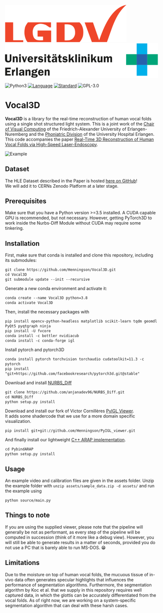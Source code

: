 ![LGDV](images/lgdv_small.png) ![Phoniatric Division](images/Uniklinikum-Erlangen.svg)

![Python3](https://img.shields.io/badge/python-3.5%20%7C%203.6%20%7C%203.7-blue)
[![Language](https://img.shields.io/badge/language-C++-blue.svg)](https://isocpp.org/)
[![Standard](https://img.shields.io/badge/C%2B%2B-11-blue.svg)](https://en.wikipedia.org/wiki/C%2B%2B#Standardization)
![GPL-3.0](https://img.shields.io/github/license/Henningson/vocaloid)


# Vocal3D
**Vocal3D** is a library for the real-time reconstruction of human vocal folds using a single shot structured light system.
This is a joint work of the <a href="https://www.lgdv.tf.fau.de/">Chair of Visual Computing</a> of the Friedrich-Alexander University of Erlangen-Nuremberg and the <a href="https://www.hno-klinik.uk-erlangen.de/phoniatrie/">Phoniatric Division</a> of the University Hospital Erlangen. 
This code accompanies the paper <a href="https://henningson.github.io/Vocal3D/assets/Paper.pdf">Real-Time 3D Reconstruction of Human Vocal Folds via High-Speed Laser-Endoscopy</a>.

![Example](images/reco_example.gif)

## Dataset
The HLE Dataset described in the Paper is hosted <a href="https://github.com/Henningson/HLEDataset.git">here on GitHub</a>!  
We will add it to CERNs Zenodo Platform at a later stage.

## Prerequisites
Make sure that you have a Python version >=3.5 installed.
A CUDA capable GPU is recommended, but not necessary.
However, getting PyTorch3D to work inside the Nurbs-Diff Module without CUDA may require some tinkering.

## Installation
First, make sure that conda is installed and clone this repository, including its submodules:
```
git clone https://github.com/Henningson/Vocal3D.git
cd Vocal3D
git submodule update --init --recursive
```

Generate a new conda environment and activate it:
```
conda create --name Vocal3D python=3.8
conda activate Vocal3D
```

Then, install the necessary packages with
```
pip install opencv-python-headless matplotlib scikit-learn tqdm geomdl PyQt5 pyqtgraph ninja
pip install -U fvcore
conda install -c bottler nvidiacub
conda install -c conda-forge igl
```

Install pytorch and pytorch3D
```
conda install pytorch torchvision torchaudio cudatoolkit=11.3 -c pytorch
pip install "git+https://github.com/facebookresearch/pytorch3d.git@stable"
```

Download and install <a href="https://github.com/anjanadev96/NURBS_Diff.git">NURBS_Diff</a>
```
git clone https://github.com/anjanadev96/NURBS_Diff.git
cd NURBS_Diff
python setup.py install
```

Download and install our fork of Victor Cornillères <a href="https://github.com/sunreef/PyIGL_viewer">PyIGL Viewer</a>.  
It adds some shadercode that we use for a more domain specific visualization.
```
pip install git+git://github.com/Henningson/PyIGL_viewer.git
```
And finally install our lightweight <a href="https://github.com/Henningson/PybindARAP">C++ ARAP implementation</a>.
```
cd PybindARAP
python setup.py install
```

## Usage
An example video and calibration files are given in the assets folder.
Unzip the example folder with `unzip assets/sample_data.zip -d assets/` and run the example using
```
python source/main.py
```

## Things to note
If you are using the supplied viewer, please note that the pipeline will generally be not as performant, as every step of the pipeline will be computed in succession (think of it more like a debug view).
However, you will still be able to generate results in a matter of seconds, provided you do not use a PC that is barely able to run MS-DOS. :grin:

## Limitations
Due to the moisture on top of human vocal folds, the mucuous tissue of in-vivo data often generates specular highlights that influences the performance of segmentation algorithms.
Furthermore, the segmentation algorithm by Koc et al. that we supply in this repository requires well captured data, in which the glottis can be accurately differentiated from the vocal folds.
As of right now, we are working on a system-specific segmentation algorithm that can deal with these harsh cases.
